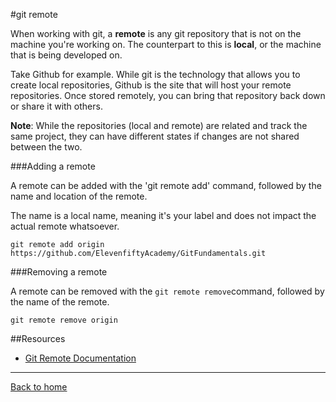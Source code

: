 #git remote 

When working with git, a **remote** is any git repository that is not on the machine you're working on. The counterpart to this is **local**, or the machine that is being developed on.

Take Github for example. While git is the technology that allows you to create local repositories, Github is the site that will host your remote repositories. Once stored remotely, you can  bring that repository back down or share it with others.

**Note**: While the repositories (local and remote) are related and track the same project, they can have different states if changes are not shared between the two.

###Adding a remote

A remote can be added with the 'git remote add' command, followed by the name and location of the remote.

The name is a local name, meaning it's your label and does not impact the actual remote whatsoever.

```
git remote add origin https://github.com/ElevenfiftyAcademy/GitFundamentals.git
```

###Removing a remote

A remote can be removed with the `git remote remove`command, followed by the name of the remote.

```
git remote remove origin
```

##Resources

- [Git Remote Documentation](https://git-scm.com/git-remote)

---

[Back to home](../README.md)